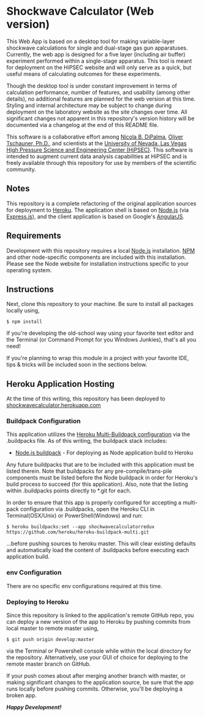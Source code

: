 # Shockwave Calculator (Web version)

This Web App is based on a desktop tool for making variable-layer shockwave calculations for single and dual-stage gas gun apparatuses. Currently, the web app is designed for a five layer (including air buffer) experiment performed within a single-stage apparatus. This tool is meant for deployment on the HiPSEC website and will only serve as a quick, but useful means of calculating outcomes for these experiments. 

Though the desktop tool is under constant improvement in terms of calculation performance, number of features, and usability (among other details), no additional features are planned for the web version at this time. Styling and internal architecture may be subject to change during deployment on the laboratory website as the site changes over time. All significant changes not apparent in this repository's version history will be documented via a changelog at the end of this README file.

This software is a collaborative effort among [Nicola B. DiPalma](http://nicoladipalma.com/), [Oliver Tschauner, Ph.D.](http://geoscience.unlv.edu/people/olivertschauner.html), and scientists at the [University of Nevada, Las Vegas High Pressure Science and Engineering Center (HiPSEC)](http://hipsec.unlv.edu/). This software is intended to augment current data analysis capabilities at HiPSEC and is freely available through this repository for use by members of the scientific community.

## Notes

This repository is a complete refactoring of the original application sources for deployment to [Heroku](https://www.heroku.com/). The application shell is based on [Node.js](https://nodejs.org/) (via [Express.js](http://expressjs.com/)), and the client application is based on Google's [AngularJS](https://angularjs.org/).

## Requirements

Development with this repository requires a local [Node.js](https://nodejs.org/) installation. [NPM](https://www.npmjs.com/) and other node-specific components are included with this installation. Please see the Node website for installation instructions specific to your operating system.

## Instructions

Next, clone this repository to your machine. Be sure to install all packages locally using,

	$ npm install

If you're developing the old-school way using your favorite text editor and the Terminal (or Command Prompt for you Windows Junkies), that's all you need!

If you're planning to wrap this module in a project with your favorite IDE, tips & tricks will be included soon in the sections below.

## Heroku Application Hosting

At the time of this writing, this repository has been deployed to [shockwavecalculator.herokuapp.com](https://shockwavecalculator.herokuapp.com/)

### Buildpack Configuration

This application utilizes the [Heroku Multi-Buildpack configuration](https://github.com/heroku/heroku-buildpack-multi) via the .buildpacks file. As of this writing, the buildpack stack includes:

*  [Node.js buildpack](https://github.com/heroku/heroku-buildpack-nodejs) - For deploying as Node application build to Heroku

Any future buildpacks that are to be included with this application must be listed therein. Note that buildpacks for any pre-compile/trans-pile components must be listed before the Node buildpack in order for Heroku's build process to succeed (for this application). Also, note that the listing within .buildpacks points directly to *.git for each.

In order to ensure that this app is properly configured for accepting a multi-pack configuration via .buildpacks, open the Heroku CLI in Terminal(OSX/Unix) or PowerShell(Windows) and run:

    $ heroku buildpacks:set --app shockwavecalculatorredux https://github.com/heroku/heroku-buildpack-multi.git

...before pushing sources to heroku master. This will clear existing defaults and automatically load the content of .buildpacks before executing each application build.

### env Configuration

There are no specific env configurations required at this time.

### Deploying to Heroku

Since this repository is linked to the application's remote GitHub repo, you can deploy a new version of the app to Heroku by pushing commits from local master to remote master using,

    $ git push origin develop:master

via the Terminal or Powershell console while within the local directory for the repository. Alternatively, use your GUI of choice for deploying to the remote master branch on GitHub.

If your push comes about after merging another branch with master, or making significant changes to the application source, be sure that the app runs locally before pushing commits. Otherwise, you'll be deploying a broken app.

***Happy Development!***
